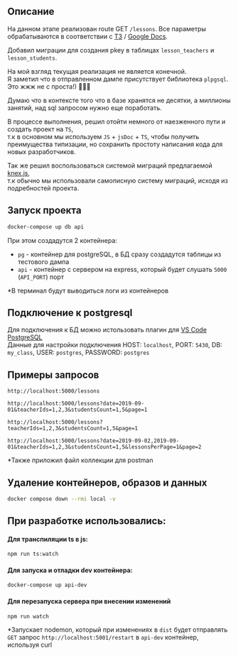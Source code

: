 ## Описание

На данном этапе реализован route GET `/lessons`.
Все параметры обрабатываются в соответствии с [ТЗ](technical_specification.md) / [Google Docs](https://docs.google.com/document/d/15f83XqAHbN_1AOf_8XR7sZ4pxhe5WoHNIaa31AipqpU).

Добавил миграции для создания pkey в таблицах `lesson_teachers` и `lesson_students`.

На мой взгляд текущая реализация не является конечной.\
Я заметил что в отправленном дампе присутствует библиотека `plpgsql`.\
Это жжж не с проста!) 🐝🐻🐝

Думаю что в контексте того что в базе хранятся не десятки, а миллионы занятий, над sql запросом нужно еще поработать.

В процессе выполнения, решил отойти немного от наезженного пути и создать проект на `TS`,\
т.к в основном мы используем `JS` + `jsDoc` + `TS`, чтобы получить преимущества типизации, но сохранить простоту написания кода для новых разработчиков.

Так же решил воспользоваться системой миграций предлагаемой [knex.js](https://knexjs.org/guide/migrations),\
т.к обычно мы использовали самописную систему миграций, исходя из подребностей проекта.

## Запуск проекта

```bash
docker-compose up db api
```

При этом создадутся 2 контейнера:

-   `pg` - контейнер для postgreSQL, в БД сразу создадутся таблицы из тестового дампа
-   `api` - контейнер с сервером на express, который будет слушать `5000` (`API_PORT`) порт

\*В терминал будут выводиться логи из контейнеров

## Подключение к postgresql

Для подключения к БД можно истользовать плагин для [VS Code](https://code.visualstudio.com/) [PostgreSQL](https://marketplace.visualstudio.com/items?itemName=cweijan.vscode-postgresql-client2)\
Данные для настройки подключения HOST: `localhost`, PORT: `5430`, DB: `my_class`, USER: `postgres`, PASSWORD: `postgres`

## Примеры запросов

```
http://localhost:5000/lessons
```

```
http://localhost:5000/lessons?date=2019-09-01&teacherIds=1,2,3&studentsCount=1,5&page=1
```

```
http://localhost:5000/lessons?teacherIds=1,2,3&studentsCount=1,5&page=1
```

```
http://localhost:5000/lessons?date=2019-09-02,2019-09-01&teacherIds=1,2,3&studentsCount=1,5&lessonsPerPage=1&page=2
```

\*Также приложил файл коллекции для postman

## Удаление контейнеров, образов и данных

```bash
docker compose down --rmi local -v
```

## При разработке использовались:

#### Для транспиляции ts в js:

```bash
npm run ts:watch
```

#### Для запуска и отладки dev контейнера:

```bash
docker-compose up api-dev
```

#### Для перезапуска сервера при внесении изменений

```bash
npm run watch
```

\*Запускает nodemon, который при изменениях в `dist` будет отправлять `GET` запрос  `http://localhost:5001/restart` в `api-dev` контейнер, используя curl

